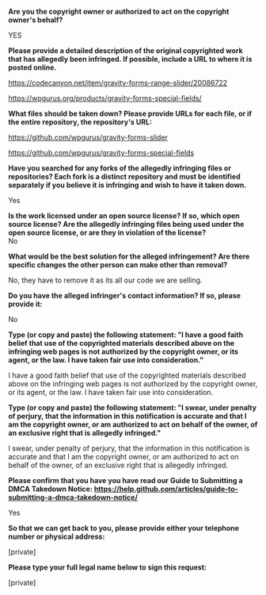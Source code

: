 **Are you the copyright owner or authorized to act on the copyright owner's behalf?**

YES

**Please provide a detailed description of the original copyrighted work that has allegedly been infringed. If possible, include a URL to where it is posted online.**

https://codecanyon.net/item/gravity-forms-range-slider/20086722

https://wpgurus.org/products/gravity-forms-special-fields/

**What files should be taken down? Please provide URLs for each file, or if the entire repository, the repository's URL:**

https://github.com/wpgurus/gravity-forms-slider

https://github.com/wpgurus/gravity-forms-special-fields  

**Have you searched for any forks of the allegedly infringing files or repositories? Each fork is a distinct repository and must be identified separately if you believe it is infringing and wish to have it taken down.**

Yes  

**Is the work licensed under an open source license? If so, which open source license? Are the allegedly infringing files being used under the open source license, or are they in violation of the license?**  
No  

**What would be the best solution for the alleged infringement? Are there specific changes the other person can make other than removal?**

No, they have to remove it as its all our code we are selling.

**Do you have the alleged infringer's contact information? If so, please provide it:**  

No

**Type (or copy and paste) the following statement: "I have a good faith belief that use of the copyrighted materials described above on the infringing web pages is not authorized by the copyright owner, or its agent, or the law. I have taken fair use into consideration."**

I have a good faith belief that use of the copyrighted materials described above on the infringing web pages is not authorized by the copyright owner, or its agent, or the law. I have taken fair use into consideration.

**Type (or copy and paste) the following statement: "I swear, under penalty of perjury, that the information in this notification is accurate and that I am the copyright owner, or am authorized to act on behalf of the owner, of an exclusive right that is allegedly infringed."**

I swear, under penalty of perjury, that the information in this notification is accurate and that I am the copyright owner, or am authorized to act on behalf of the owner, of an exclusive right that is allegedly infringed.

**Please confirm that you have you have read our Guide to Submitting a DMCA Takedown Notice: https://help.github.com/articles/guide-to-submitting-a-dmca-takedown-notice/**

Yes

**So that we can get back to you, please provide either your telephone number or physical address:**

[private]  

**Please type your full legal name below to sign this request:**

[private]  
